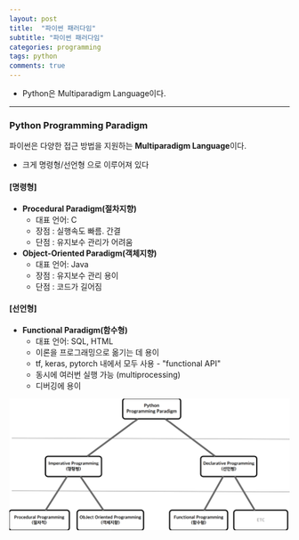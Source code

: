 ```yaml
---
layout: post
title:  "파이썬 패러다임"
subtitle: "파이썬 패러다임"
categories: programming
tags: python
comments: true
---
```


- Python은 Multiparadigm Language이다.

---


### Python Programming Paradigm
파이썬은 다양한 접근 방법을 지원하는 **Multiparadigm Language**이다.

- 크게 명령형/선언형 으로 이루어져 있다

#### [명령형]

- **Procedural Paradigm(절차지향)** 
  - 대표 언어: C
  - 장점 : 실행속도 빠름. 간결
  - 단점 : 유지보수 관리가 어려움
- **Object-Oriented Paradigm(객체지향)**
  - 대표 언어: Java
  - 장점 : 유지보수 관리 용이
  - 단점 : 코드가 길어짐

#### [선언형]

- **Functional Paradigm(함수형)** 
  - 대표 언어: SQL, HTML
  - 이론을 프로그래밍으로 옮기는 데 용이
  - tf, keras, pytorch 내에서 모두 사용 - "functional API"
  - 동시에 여러번 실행 가능 (multiprocessing)
  - 디버깅에 용이

![image1](https://github.com/popo97kr/popo97kr.github.io/blob/master/assets/img/paradigm1.jpg)











